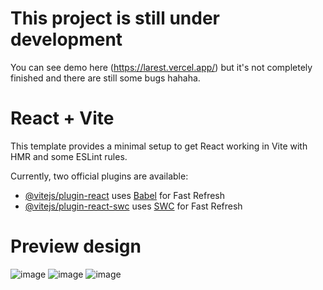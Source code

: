 # This project is still under development

You can see demo here (https://larest.vercel.app/) but it's not completely finished and there are still some bugs hahaha.

# React + Vite

This template provides a minimal setup to get React working in Vite with HMR and some ESLint rules.

Currently, two official plugins are available:

- [@vitejs/plugin-react](https://github.com/vitejs/vite-plugin-react/blob/main/packages/plugin-react/README.md) uses [Babel](https://babeljs.io/) for Fast Refresh
- [@vitejs/plugin-react-swc](https://github.com/vitejs/vite-plugin-react-swc) uses [SWC](https://swc.rs/) for Fast Refresh

# Preview design

![image](https://github.com/ahmdjaee/react-js-slicing-restaurant-apps/assets/134043456/af4eddac-8e91-4a2f-a0cf-c1378f8d6541)
![image](https://github.com/ahmdjaee/react-js-slicing-restaurant-apps/assets/134043456/ce0f8cde-6be9-48e0-b5af-eee0d75ff705)
![image](https://github.com/ahmdjaee/react-js-slicing-restaurant-apps/assets/134043456/5c14f614-5bda-423b-aa6d-0cbf9f110d64)

